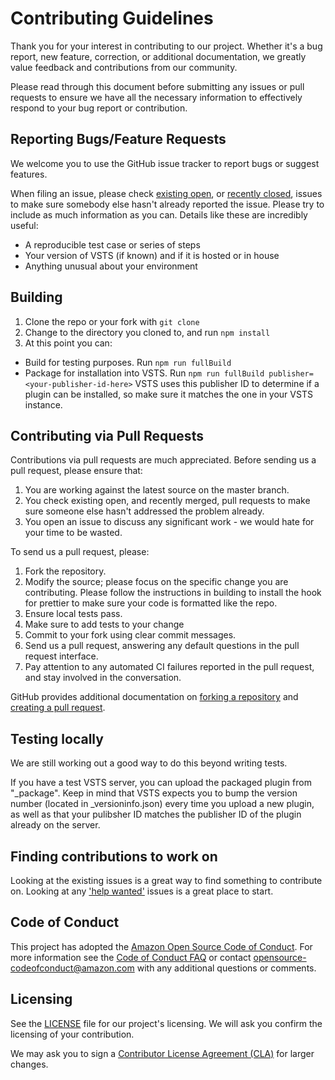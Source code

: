 # Contributing Guidelines

Thank you for your interest in contributing to our project. Whether it's a bug report, new feature, correction, or additional
documentation, we greatly value feedback and contributions from our community.

Please read through this document before submitting any issues or pull requests to ensure we have all the necessary
information to effectively respond to your bug report or contribution.

## Reporting Bugs/Feature Requests

We welcome you to use the GitHub issue tracker to report bugs or suggest features.

When filing an issue, please check [existing open](https://github.com/aws/aws-vsts-tools/issues), or [recently closed](https://github.com/aws/aws-vsts-tools/issues?q=is%3Aissue+is%3Aclosed), issues to make sure somebody else hasn't already
reported the issue. Please try to include as much information as you can. Details like these are incredibly useful:

-   A reproducible test case or series of steps
-   Your version of VSTS (if known) and if it is hosted or in house
-   Anything unusual about your environment

## Building

1. Clone the repo or your fork with `git clone`
2. Change to the directory you cloned to, and run `npm install`
3. At this point you can:
  - Build for testing purposes. Run `npm run fullBuild`
  - Package for installation into VSTS. Run `npm run fullBuild publisher=<your-publisher-id-here>` VSTS uses this publisher ID to determine if a plugin can be installed, so make sure it matches the one in your VSTS instance.

## Contributing via Pull Requests

Contributions via pull requests are much appreciated. Before sending us a pull request, please ensure that:

1. You are working against the latest source on the master branch.
2. You check existing open, and recently merged, pull requests to make sure someone else hasn't addressed the problem already.
3. You open an issue to discuss any significant work - we would hate for your time to be wasted.

To send us a pull request, please:

1. Fork the repository.
2. Modify the source; please focus on the specific change you are contributing. Please follow the instructions in building to install the hook for prettier to make sure your code is formatted like the repo.
3. Ensure local tests pass.
4. Make sure to add tests to your change
5. Commit to your fork using clear commit messages.
6. Send us a pull request, answering any default questions in the pull request interface.
7. Pay attention to any automated CI failures reported in the pull request, and stay involved in the conversation.

GitHub provides additional documentation on [forking a repository](https://help.github.com/articles/fork-a-repo/) and
[creating a pull request](https://help.github.com/articles/creating-a-pull-request/).

## Testing locally

We are still working out a good way to do this beyond writing tests. 

If you have a test VSTS server, you can upload the packaged plugin from "\_package". Keep in mind that VSTS expects you to bump the version number (located in \_versioninfo.json) every time you upload a new plugin, as well as that your pulibsher ID matches the publisher ID of the plugin already on the server.

## Finding contributions to work on

Looking at the existing issues is a great way to find something to contribute on. Looking at any ['help wanted'](https://github.com/aws/aws-toolkit-jetbrains/issues?q=is%3Aissue+is%3Aopen+label%3A%22help+wanted%22) issues is a great place to start.

## Code of Conduct

This project has adopted the [Amazon Open Source Code of Conduct](https://aws.github.io/code-of-conduct).
For more information see the [Code of Conduct FAQ](https://aws.github.io/code-of-conduct-faq) or contact
[opensource-codeofconduct@amazon.com](mailto:opensource-codeofconduct@amazon.com) with any additional questions or comments.

## Licensing

See the [LICENSE](LICENSE) file for our project's licensing. We will ask you confirm the licensing of your contribution.

We may ask you to sign a [Contributor License Agreement (CLA)](http://en.wikipedia.org/wiki/Contributor_License_Agreement) for larger changes.
